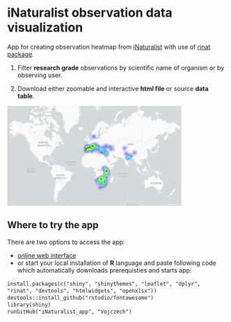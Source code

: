 # iNaturalist observation data visualization
App for creating observation heatmap from [iNaturalist](https://www.inaturalist.org/) with use of [rinat package](https://github.com/ropensci/rinat).

1. Filter **research grade** observations by scientific name of organism or by observing user.

2. Download either zoomable and interactive **html file** or source **data table**.

<div float="right">
    <img src="/Gyps_map_readme.png?raw=true" width="400px"</img>
</div>

## Where to try the app

There are two options to access the app:
* [online web interface](https://labenvmicro.shinyapps.io/iNaturalist_app/) 
* or start your local installation of **R** language and paste following code which automatically downloads prerequisties and starts app:


```
install.packages(c("shiny", "shinythemes", "leaflet", "dplyr", "rinat", "devtools", "htmlwidgets", "openxlsx"))
devtools::install_github("rstudio/fontawesome")
library(shiny)
runGitHub("iNaturalist_app", "Vojczech") 
```
